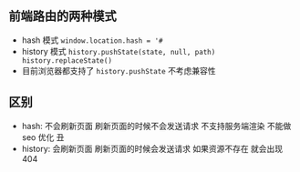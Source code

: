 ## 前端路由的两种模式

- hash 模式 `window.location.hash = '#`
- history 模式 `history.pushState(state, null, path) history.replaceState()`
- 目前浏览器都支持了 `history.pushState` 不考虑兼容性

## 区别

- hash: 不会刷新页面 刷新页面的时候不会发送请求 不支持服务端渲染 不能做 seo 优化 丑
- history: 会刷新页面 刷新页面的时候会发送请求 如果资源不存在 就会出现 404
